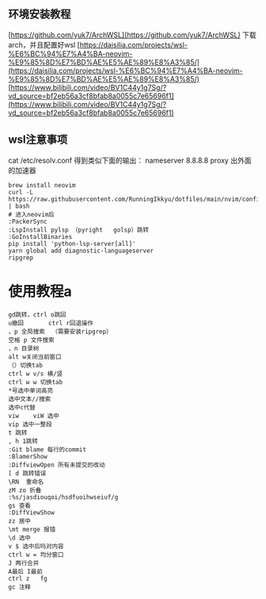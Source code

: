## 环境安装教程

[https://github.com/yuk7/ArchWSL](https://github.com/yuk7/ArchWSL)
下载arch，并且配置好wsl
[https://daisilia.com/projects/wsl-%E6%BC%94%E7%A4%BA-neovim-%E9%85%8D%E7%BD%AE%E5%AE%89%E8%A3%85/](https://daisilia.com/projects/wsl-%E6%BC%94%E7%A4%BA-neovim-%E9%85%8D%E7%BD%AE%E5%AE%89%E8%A3%85/)
[https://www.bilibili.com/video/BV1C44y1g7Sg/?vd_source=bf2eb56a3cf8bfab8a0055c7e65696f1](https://www.bilibili.com/video/BV1C44y1g7Sg/?vd_source=bf2eb56a3cf8bfab8a0055c7e65696f1)



## wsl注意事项
cat /etc/resolv.conf
得到类似下面的输出：
nameserver 8.8.8.8
proxy 出外面的加速器


```
brew install neovim
curl -L https://raw.githubusercontent.com/RunningIkkyu/dotfiles/main/nvim/config_nvim.sh | bash
# 进入neovim后
:PackerSync 
:LspInstall pylsp （pyright   golsp）跳转
:GoInstallBinaries
pip install 'python-lsp-server[all]'
yarn global add diagnostic-languageserver
ripgrep
```


# 使用教程a
```
gd跳转，ctrl o跳回
u撤回       ctrl r回退操作
，p 全局搜索  （需要安装ripgrep）
空格 p 文件搜索
，n 目录树
alt w关闭当前窗口
（）切换tab
ctrl w v/s 横/竖
ctrl w w 切换tab
*号选中单词高亮
选中文本//搜索
选中c代替
viw    viW 选中
vip 选中一整段
t 跳转
, h 1跳转
:Git blame 每行的commit
:BlamerShow
:DiffviewOpen 所有未提交的改动
[ d 跳转错误
\RN  重命名
zM zo 折叠
:%s/jasdiouqoi/hsdfuoihwseiuf/g
gs 查看
:DiffViewShow
zz 居中
\mt merge 报错
\d 选中
v $ 选中后吗对内容
ctrl w = 均分窗口
J 两行合并
A最后 I最前 
ctrl z   fg
gc 注释
```
